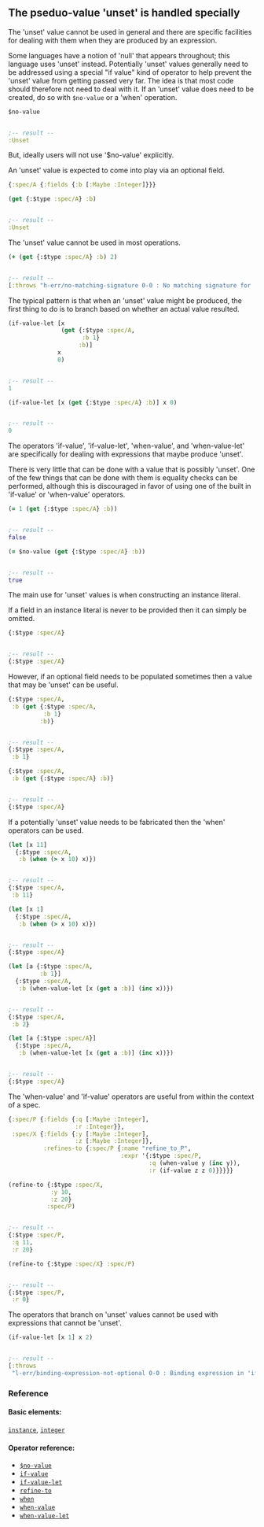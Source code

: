 <!---
  This markdown file was generated. Do not edit.
  -->

## The pseduo-value 'unset' is handled specially

The 'unset' value cannot be used in general and there are specific facilities for dealing with them when they are produced by an expression.

Some languages have a notion of 'null' that appears throughout; this language uses 'unset' instead. Potentially 'unset' values generally need to be addressed using a special "if value" kind of operator to help prevent the 'unset' value from getting passed very far. The idea is that most code should therefore not need to deal with it. If an 'unset' value does need to be created, do so with `$no-value` or a 'when' operation.

```clojure
$no-value


;-- result --
:Unset
```

But, ideally users will not use '$no-value' explicitly.

An 'unset' value is expected to come into play via an optional field.

```clojure
{:spec/A {:fields {:b [:Maybe :Integer]}}}
```

```clojure
(get {:$type :spec/A} :b)


;-- result --
:Unset
```

The 'unset' value cannot be used in most operations.

```clojure
(+ (get {:$type :spec/A} :b) 2)


;-- result --
[:throws "h-err/no-matching-signature 0-0 : No matching signature for '+'"]
```

The typical pattern is that when an 'unset' value might be produced, the first thing to do is to branch based on whether an actual value resulted.

```clojure
(if-value-let [x
               (get {:$type :spec/A,
                     :b 1}
                    :b)]
              x
              0)


;-- result --
1
```

```clojure
(if-value-let [x (get {:$type :spec/A} :b)] x 0)


;-- result --
0
```

The operators 'if-value', 'if-value-let', 'when-value', and 'when-value-let' are specifically for dealing with expressions that maybe produce 'unset'.

There is very little that can be done with a value that is possibly 'unset'. One of the few things that can be done with them is equality checks can be performed, although this is discouraged in favor of using one of the built in 'if-value' or 'when-value' operators.

```clojure
(= 1 (get {:$type :spec/A} :b))


;-- result --
false
```

```clojure
(= $no-value (get {:$type :spec/A} :b))


;-- result --
true
```

The main use for 'unset' values is when constructing an instance literal.

If a field in an instance literal is never to be provided then it can simply be omitted.

```clojure
{:$type :spec/A}


;-- result --
{:$type :spec/A}
```

However, if an optional field needs to be populated sometimes then a value that may be 'unset' can be useful.

```clojure
{:$type :spec/A,
 :b (get {:$type :spec/A,
          :b 1}
         :b)}


;-- result --
{:$type :spec/A,
 :b 1}
```

```clojure
{:$type :spec/A,
 :b (get {:$type :spec/A} :b)}


;-- result --
{:$type :spec/A}
```

If a potentially 'unset' value needs to be fabricated then the 'when' operators can be used.

```clojure
(let [x 11]
  {:$type :spec/A,
   :b (when (> x 10) x)})


;-- result --
{:$type :spec/A,
 :b 11}
```

```clojure
(let [x 1]
  {:$type :spec/A,
   :b (when (> x 10) x)})


;-- result --
{:$type :spec/A}
```

```clojure
(let [a {:$type :spec/A,
         :b 1}]
  {:$type :spec/A,
   :b (when-value-let [x (get a :b)] (inc x))})


;-- result --
{:$type :spec/A,
 :b 2}
```

```clojure
(let [a {:$type :spec/A}]
  {:$type :spec/A,
   :b (when-value-let [x (get a :b)] (inc x))})


;-- result --
{:$type :spec/A}
```

The 'when-value' and 'if-value' operators are useful from within the context of a spec.

```clojure
{:spec/P {:fields {:q [:Maybe :Integer],
                   :r :Integer}},
 :spec/X {:fields {:y [:Maybe :Integer],
                   :z [:Maybe :Integer]},
          :refines-to {:spec/P {:name "refine_to_P",
                                :expr '{:$type :spec/P,
                                        :q (when-value y (inc y)),
                                        :r (if-value z z 0)}}}}}
```

```clojure
(refine-to {:$type :spec/X,
            :y 10,
            :z 20}
           :spec/P)


;-- result --
{:$type :spec/P,
 :q 11,
 :r 20}
```

```clojure
(refine-to {:$type :spec/X} :spec/P)


;-- result --
{:$type :spec/P,
 :r 0}
```

The operators that branch on 'unset' values cannot be used with expressions that cannot be 'unset'.

```clojure
(if-value-let [x 1] x 2)


;-- result --
[:throws
 "l-err/binding-expression-not-optional 0-0 : Binding expression in 'if-value-let' must have an optional type"]
```

### Reference

#### Basic elements:

[`instance`](../halite_basic-syntax-reference.md#instance), [`integer`](../halite_basic-syntax-reference.md#integer)

#### Operator reference:

* [`$no-value`](../halite_full-reference.md#_Dno-value)
* [`if-value`](../halite_full-reference.md#if-value)
* [`if-value-let`](../halite_full-reference.md#if-value-let)
* [`refine-to`](../halite_full-reference.md#refine-to)
* [`when`](../halite_full-reference.md#when)
* [`when-value`](../halite_full-reference.md#when-value)
* [`when-value-let`](../halite_full-reference.md#when-value-let)



